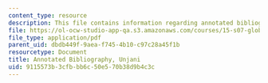 ```yaml
---
content_type: resource
description: This file contains information regarding annotated bibliography.
file: https://ol-ocw-studio-app-qa.s3.amazonaws.com/courses/15-s07-globalhealth-lab-spring-2013/9115573b3cfbbb6c50e570b38d9b4c3c_MIT15_S07S13_ann_bib_unj.pdf
file_type: application/pdf
parent_uid: dbdb449f-9aea-f745-4b10-c97c28a45f1b
resourcetype: Document
title: Annotated Bibliography, Unjani
uid: 9115573b-3cfb-bb6c-50e5-70b38d9b4c3c
---
```

